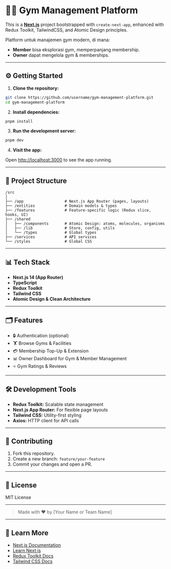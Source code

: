 # 🏋️‍♂️ Gym Management Platform

This is a **[Next.js](https://nextjs.org)** project bootstrapped with `create-next-app`, enhanced with Redux Toolkit, TailwindCSS, and Atomic Design principles.

Platform untuk manajemen gym modern, di mana:

* **Member** bisa eksplorasi gym, memperpanjang membership.
* **Owner** dapat mengelola gym & memberships.

---

## ⚙️ Getting Started

1. **Clone the repository:**

```bash
git clone https://github.com/username/gym-management-platform.git
cd gym-management-platform
```

2. **Install dependencies:**

```bash
pnpm install
```

3. **Run the development server:**

```bash
pnpm dev
```

4. **Visit the app:**

Open [http://localhost:3000](http://localhost:3000) to see the app running.

---

## 📁 Project Structure

```
/src
│
├── /app                  # Next.js App Router (pages, layouts)
├── /entities             # Domain models & types
├── /features             # Feature-specific logic (Redux slice, hooks, UI)
├── /shared
│   ├── /components       # Atomic Design: atoms, molecules, organisms
│   ├── /lib              # Store, config, utils
│   └── /types            # Global types
├── /services             # API services
└── /styles               # Global CSS
```

---

## 📊 Tech Stack

* **Next.js 14 (App Router)**
* **TypeScript**
* **Redux Toolkit**
* **Tailwind CSS**
* **Atomic Design & Clean Architecture**

---

## 🗂️ Features

* 🔒 Authentication (optional)
* 🏋️ Browse Gyms & Facilities
* 💳 Membership Top-Up & Extension
* 📊 Owner Dashboard for Gym & Member Management
* ⭐ Gym Ratings & Reviews

---

## 🛠️ Development Tools

* **Redux Toolkit:** Scalable state management
* **Next.js App Router:** For flexible page layouts
* **Tailwind CSS:** Utility-first styling
* **Axios:** HTTP client for API calls

---

## 📌 Contributing

1. Fork this repository.
2. Create a new branch: `feature/your-feature`
3. Commit your changes and open a PR.

---

## 📄 License

MIT License

---

> Made with ❤️ by \[Your Name or Team Name]

---

## 📅 Learn More

* [Next.js Documentation](https://nextjs.org/docs)
* [Learn Next.js](https://nextjs.org/learn)
* [Redux Toolkit Docs](https://redux-toolkit.js.org)
* [Tailwind CSS Docs](https://tailwindcss.com/docs)

